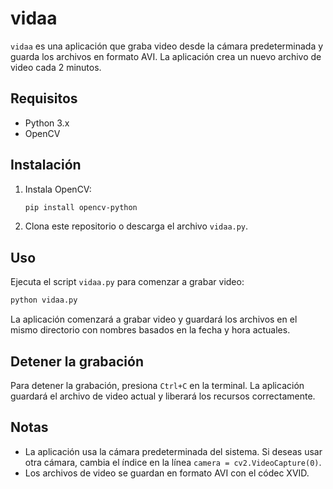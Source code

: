 # vidaa

`vidaa` es una aplicación que graba video desde la cámara predeterminada y guarda los archivos en formato AVI. La aplicación crea un nuevo archivo de video cada 2 minutos.

## Requisitos

- Python 3.x
- OpenCV

## Instalación

1. Instala OpenCV:
    ```bash
    pip install opencv-python
    ```

2. Clona este repositorio o descarga el archivo `vidaa.py`.

## Uso

Ejecuta el script `vidaa.py` para comenzar a grabar video:

```bash
python vidaa.py
```

La aplicación comenzará a grabar video y guardará los archivos en el mismo directorio con nombres basados en la fecha y hora actuales.

## Detener la grabación

Para detener la grabación, presiona `Ctrl+C` en la terminal. La aplicación guardará el archivo de video actual y liberará los recursos correctamente.

## Notas

- La aplicación usa la cámara predeterminada del sistema. Si deseas usar otra cámara, cambia el índice en la línea `camera = cv2.VideoCapture(0)`.
- Los archivos de video se guardan en formato AVI con el códec XVID.